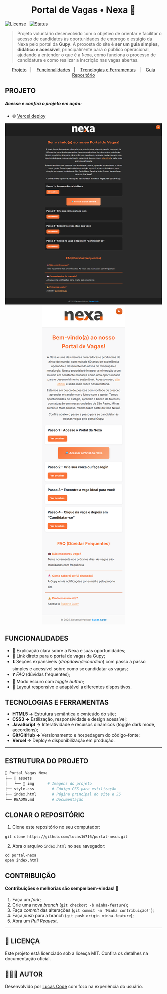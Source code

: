 <h1 align="center">Portal de Vagas • Nexa 💼</h1>

<div>

[![License](https://img.shields.io/badge/Licença-MIT-yellow)](./LICENSE)&nbsp;&nbsp;
[![Status](https://img.shields.io/badge/Status-Finalizado-orange)]()

</div>

> Projeto voluntário desenvolvido com o objetivo de orientar e facilitar o acesso de candidatos às oportunidades de emprego e estágio da Nexa pelo portal da **Gupy**. A proposta do site é **ser um guia simples, didático e acessível**, principalmente para o público operacional, ajudando a entender o que é a Nexa, como funciona o processo de candidatura e como realizar a inscrição nas vagas abertas.

<p align="center">
  <a href="#projeto">Projeto</a>&nbsp;&nbsp;&nbsp;|&nbsp;&nbsp;&nbsp;
  <a href="#funcionalidades">Funcionalidades</a>&nbsp;&nbsp;&nbsp;|&nbsp;&nbsp;&nbsp;
  <a href="#tecnologias-e-ferramentas">Tecnologias e Ferramentas</a>&nbsp;&nbsp;&nbsp;|&nbsp;&nbsp;&nbsp;
  <a href="#estruturação-do-projeto">Guia Repositório</a>
</p>

<h2 id="projeto">PROJETO</h2>
<h5>Acesse e confira o projeto em ação:</h5>

- 🌐 <a href="https://portalnexa.vercel.app/">Vercel deploy</a>

<div align="center">
   <a href="https://portalnexa.vercel.app/"><img src="./assets/img/Captura de Tela.png"></a>
   <a href="https://portalnexa.vercel.app/"><img src="./assets/img/Captura de Tela 2.png"></a>
 </div>

<h2 id="funcionalidades">FUNCIONALIDADES</h2>

- 📢 Explicação clara sobre a Nexa e suas oportunidades;
- 🔗 Link direto para o portal de vagas da Gupy;
- ⬇️ Seções expansíveis (_dropdown/accordion_) com passo a passo simples e acessível sobre como se candidatar as vagas;
- ❓ _FAQ_ (dúvidas frequentes);
- 🌙 Modo escuro com _toggle button_;
- 📱 Layout responsivo e adaptável a diferentes dispositivos.

<h2 id="tecnologias-e-ferramentas">TECNOLOGIAS E FERRAMENTAS</h2>

- **HTML5 →** Estrutura semântica e conteúdo do site;
- **CSS3 →** Estilização, responsividade e design acessível;
- **JavaScript →** Interatividade e recursos dinâmicos (toggle dark mode, accordions);
- **Git/GitHub →** Versionamento e hospedagem do código-fonte;
- **Vercel →** Deploy e disponibilização em produção.

---

<h2 id="estruturação-do-projeto">ESTRUTURA DO PROJETO</h2>

```bash
📁 Portal Vagas Nexa
├── 📁 assets
│   └── 📂 img      # Imagens do projeto
├── style.css        # Código CSS para estilização
├── index.html       # Página principal do site e JS
└── README.md        # Documentação

```

<h2>CLONAR O REPOSITÓRIO</h2>

1. Clone este repositório no seu computador:

```
git clone https://github.com/lucas16716/portal-nexa.git
```

2. Abra o arquivo `index.html` no seu navegador:

```
cd portal-nexa
open index.html
```

<h2>CONTRIBUIÇÃO</h2>
<h4>Contribuições e melhorias são sempre bem-vindas! 🤝</h4>

1. Faça um _fork_;
2. Crie uma nova _branch_ (`git checkout -b minha-feature`);
3. Faça _commit_ das alterações (`git commit -m 'Minha contribuição!'`);
4. Faça _push_ para a branch (`git push origin minha-feature`);
5. Abra um _Pull Request_.

---

<h2>📄 LICENÇA</h2>
<p>Este projeto está licenciado sob a licença MIT. Confira os detalhes na documentação oficial.</p>

<h2>🧑🏻‍💻 AUTOR</h2>
<p>Desenvolvido por <a href="https://bio.site/lucascode">Lucas Code</a> com foco na experiência do usuário.</p>
